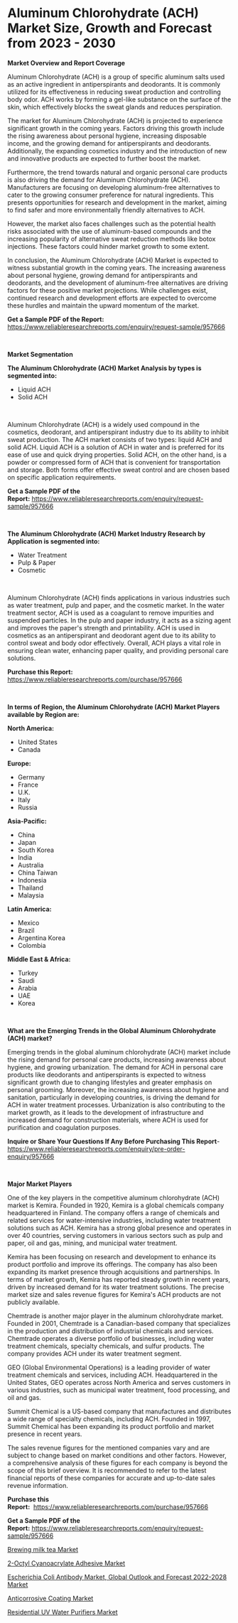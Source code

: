<p><h1>Aluminum Chlorohydrate (ACH) Market Size, Growth and Forecast from 2023 - 2030</h1></p><p><strong>Market Overview and Report Coverage</strong></p>
<p><p>Aluminum Chlorohydrate (ACH) is a group of specific aluminum salts used as an active ingredient in antiperspirants and deodorants. It is commonly utilized for its effectiveness in reducing sweat production and controlling body odor. ACH works by forming a gel-like substance on the surface of the skin, which effectively blocks the sweat glands and reduces perspiration.</p><p>The market for Aluminum Chlorohydrate (ACH) is projected to experience significant growth in the coming years. Factors driving this growth include the rising awareness about personal hygiene, increasing disposable income, and the growing demand for antiperspirants and deodorants. Additionally, the expanding cosmetics industry and the introduction of new and innovative products are expected to further boost the market.</p><p>Furthermore, the trend towards natural and organic personal care products is also driving the demand for Aluminum Chlorohydrate (ACH). Manufacturers are focusing on developing aluminum-free alternatives to cater to the growing consumer preference for natural ingredients. This presents opportunities for research and development in the market, aiming to find safer and more environmentally friendly alternatives to ACH.</p><p>However, the market also faces challenges such as the potential health risks associated with the use of aluminum-based compounds and the increasing popularity of alternative sweat reduction methods like botox injections. These factors could hinder market growth to some extent.</p><p>In conclusion, the Aluminum Chlorohydrate (ACH) Market is expected to witness substantial growth in the coming years. The increasing awareness about personal hygiene, growing demand for antiperspirants and deodorants, and the development of aluminum-free alternatives are driving factors for these positive market projections. While challenges exist, continued research and development efforts are expected to overcome these hurdles and maintain the upward momentum of the market.</p></p>
<p><strong>Get a Sample PDF of the Report:</strong> <a href="https://www.reliableresearchreports.com/enquiry/request-sample/957666">https://www.reliableresearchreports.com/enquiry/request-sample/957666</a></p>
<p>&nbsp;</p>
<p><strong>Market Segmentation</strong></p>
<p><strong>The Aluminum Chlorohydrate (ACH) Market Analysis by types is segmented into:</strong></p>
<p><ul><li>Liquid ACH</li><li>Solid ACH</li></ul></p>
<p>&nbsp;</p>
<p><p>Aluminum Chlorohydrate (ACH) is a widely used compound in the cosmetics, deodorant, and antiperspirant industry due to its ability to inhibit sweat production. The ACH market consists of two types: liquid ACH and solid ACH. Liquid ACH is a solution of ACH in water and is preferred for its ease of use and quick drying properties. Solid ACH, on the other hand, is a powder or compressed form of ACH that is convenient for transportation and storage. Both forms offer effective sweat control and are chosen based on specific application requirements.</p></p>
<p><strong>Get a Sample PDF of the Report:</strong>&nbsp;<a href="https://www.reliableresearchreports.com/enquiry/request-sample/957666">https://www.reliableresearchreports.com/enquiry/request-sample/957666</a></p>
<p>&nbsp;</p>
<p><strong>The Aluminum Chlorohydrate (ACH) Market Industry Research by Application is segmented into:</strong></p>
<p><ul><li>Water Treatment</li><li>Pulp & Paper</li><li>Cosmetic</li></ul></p>
<p>&nbsp;</p>
<p><p>Aluminum Chlorohydrate (ACH) finds applications in various industries such as water treatment, pulp and paper, and the cosmetic market. In the water treatment sector, ACH is used as a coagulant to remove impurities and suspended particles. In the pulp and paper industry, it acts as a sizing agent and improves the paper's strength and printability. ACH is used in cosmetics as an antiperspirant and deodorant agent due to its ability to control sweat and body odor effectively. Overall, ACH plays a vital role in ensuring clean water, enhancing paper quality, and providing personal care solutions.</p></p>
<p><strong>Purchase this Report:</strong>&nbsp; <a href="https://www.reliableresearchreports.com/purchase/957666">https://www.reliableresearchreports.com/purchase/957666</a></p>
<p>&nbsp;</p>
<p><strong>In terms of Region, the Aluminum Chlorohydrate (ACH) Market Players available by Region are:</strong></p>
<p>
    <p> <strong> North America: </strong>
        <ul>
            <li>United States</li>
            <li>Canada</li>
        </ul>
        </p> 
    <p> <strong> Europe: </strong>
        <ul>
            <li>Germany</li>
            <li>France</li>
            <li>U.K.</li>
            <li>Italy</li>
            <li>Russia</li>
        </ul>
        </p> 
    <p> <strong> Asia-Pacific: </strong>
        <ul>
            <li>China</li>
            <li>Japan</li>
            <li>South Korea</li>
            <li>India</li>
            <li>Australia</li>
            <li>China Taiwan</li>
            <li>Indonesia</li>
            <li>Thailand</li>
            <li>Malaysia</li>
        </ul>
        </p> 
    <p> <strong> Latin America: </strong>
        <ul>
            <li>Mexico</li>
            <li>Brazil</li>
            <li>Argentina Korea</li>
            <li>Colombia</li>
        </ul>
        </p> 
    <p> <strong> Middle East & Africa: </strong>
        <ul>
            <li>Turkey</li>
            <li>Saudi</li>
            <li>Arabia</li>
            <li>UAE</li>
            <li>Korea</li>
        </ul>
    </p>
    </p>
<p>&nbsp;</p>
<p><strong>What are the Emerging Trends in the Global Aluminum Chlorohydrate (ACH) market?</strong></p>
<p><p>Emerging trends in the global aluminum chlorohydrate (ACH) market include the rising demand for personal care products, increasing awareness about hygiene, and growing urbanization. The demand for ACH in personal care products like deodorants and antiperspirants is expected to witness significant growth due to changing lifestyles and greater emphasis on personal grooming. Moreover, the increasing awareness about hygiene and sanitation, particularly in developing countries, is driving the demand for ACH in water treatment processes. Urbanization is also contributing to the market growth, as it leads to the development of infrastructure and increased demand for construction materials, where ACH is used for purification and coagulation purposes.</p></p>
<p><strong>Inquire or Share Your Questions If Any Before Purchasing This Report</strong>- <a href="https://www.reliableresearchreports.com/enquiry/pre-order-enquiry/957666">https://www.reliableresearchreports.com/enquiry/pre-order-enquiry/957666</a></p>
<p>&nbsp;</p>
<p><strong>Major Market Players</strong></p>
<p><p>One of the key players in the competitive aluminum chlorohydrate (ACH) market is Kemira. Founded in 1920, Kemira is a global chemicals company headquartered in Finland. The company offers a range of chemicals and related services for water-intensive industries, including water treatment solutions such as ACH. Kemira has a strong global presence and operates in over 40 countries, serving customers in various sectors such as pulp and paper, oil and gas, mining, and municipal water treatment. </p><p>Kemira has been focusing on research and development to enhance its product portfolio and improve its offerings. The company has also been expanding its market presence through acquisitions and partnerships. In terms of market growth, Kemira has reported steady growth in recent years, driven by increased demand for its water treatment solutions. The precise market size and sales revenue figures for Kemira's ACH products are not publicly available.</p><p>Chemtrade is another major player in the aluminum chlorohydrate market. Founded in 2001, Chemtrade is a Canadian-based company that specializes in the production and distribution of industrial chemicals and services. Chemtrade operates a diverse portfolio of businesses, including water treatment chemicals, specialty chemicals, and sulfur products. The company provides ACH under its water treatment segment.</p><p>GEO (Global Environmental Operations) is a leading provider of water treatment chemicals and services, including ACH. Headquartered in the United States, GEO operates across North America and serves customers in various industries, such as municipal water treatment, food processing, and oil and gas.</p><p>Summit Chemical is a US-based company that manufactures and distributes a wide range of specialty chemicals, including ACH. Founded in 1997, Summit Chemical has been expanding its product portfolio and market presence in recent years.</p><p>The sales revenue figures for the mentioned companies vary and are subject to change based on market conditions and other factors. However, a comprehensive analysis of these figures for each company is beyond the scope of this brief overview. It is recommended to refer to the latest financial reports of these companies for accurate and up-to-date sales revenue information.</p></p>
<p><strong>Purchase this Report:</strong>&nbsp;&nbsp;<a href="https://www.reliableresearchreports.com/purchase/957666">https://www.reliableresearchreports.com/purchase/957666</a></p>
<p></p>
<p><strong>Get a Sample PDF of the Report:</strong>&nbsp;<a href="https://www.reliableresearchreports.com/enquiry/request-sample/957666">https://www.reliableresearchreports.com/enquiry/request-sample/957666</a></p>
<p><p><a href="https://www.reportprime.com/brewing-milk-tea-r6197">Brewing milk tea Market</a></p><p><a href="https://github.com/JameTravis/Market-Research-Report-List-1/blob/main/2-octyl-cyanoacrylate-adhesive-market.md">2-Octyl Cyanoacrylate Adhesive Market</a></p><p><a href="https://issuu.com/reportprime-2/docs/escherichia-coli-antibody-market-global-outlook-an?fr=xKAE9_zU1NQ">Escherichia Coli Antibody Market, Global Outlook and Forecast 2022-2028 Market</a></p><p><a href="https://www.linkedin.com/pulse/anticorrosive-coating-market-share-amp-new-trends-analysis-ggglc/">Anticorrosive Coating Market</a></p><p><a href="https://medium.com/@ethelcrooks2023/residential-uv-water-purifiers-market-size-growth-forecast-2023-2030-3315a135f9dc">Residential UV Water Purifiers Market</a></p></p>
